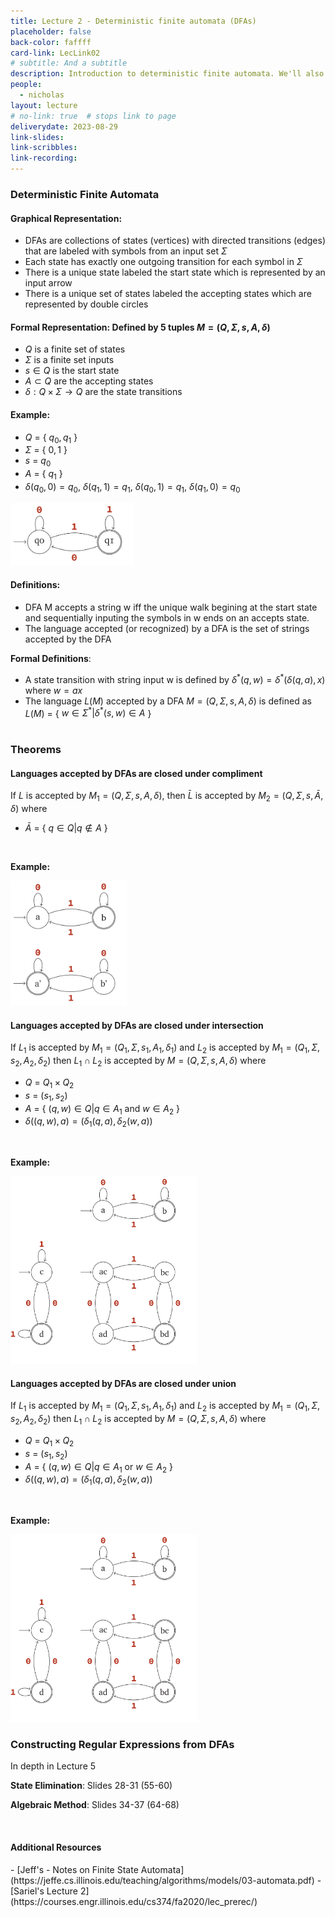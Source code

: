 ```yaml
---
title: Lecture 2 - Deterministic finite automata (DFAs)
placeholder: false
back-color: faffff
card-link: LecLink02
# subtitle: And a subtitle
description: Introduction to deterministic finite automata. We'll also discuss how to use DFAs to prove closure properties.
people:
  - nicholas
layout: lecture
# no-link: true  # stops link to page 
deliverydate: 2023-08-29
link-slides: 
link-scribbles: 
link-recording: 
---
```


### Deterministic Finite Automata
#### **Graphical Representation**: 
- DFAs are collections of states (vertices) with directed transitions (edges) that are labeled with symbols from an input set $\Sigma$
- Each state has exactly one outgoing transition for each symbol in $\Sigma$
- There is a unique state labeled the start state which is represented by an input arrow
- There is a unique set of states labeled the accepting states which are represented by double circles 
#### **Formal Representation**: Defined by 5 tuples $M = (Q, \Sigma, s, A, \delta)$
- $Q$ is a finite set of states 
- $\Sigma$ is a finite set inputs 
- $s \in Q$ is the start state 
- $A\subset Q$ are the accepting states 
- $\delta: Q \times \Sigma \rightarrow Q$ are the state transitions
#### **Example**:
- $Q$ = \{ $q_0,q_1$ \}
- $\Sigma$ = \{ $0,1$  \}
- $s$ = $q_0$
- $A$ = \{ $q_1$ \}
- $\delta(q_0,0) = q_0$,  $\delta(q_1,1) = q_1$,  $\delta(q_0,1) = q_1$,  $\delta(q_1,0) = q_0$ 

<img src="/img/lectures/Lec3/tikz_lec3_fig_example.PNG" alt="Example2" style="height: 100px;">

#### **Definitions**:
- DFA M accepts a string w iff the unique walk begining at the start state and sequentially inputing the symbols in w ends on an accepts state.
- The language accepted (or recognized) by a DFA is the set of strings accepted by the DFA

**Formal Definitions**:
- A state transition with string input w is defined by $\delta^\ast(q,w) = \delta^\ast (\delta(q,a),x)$ where $w = ax$
- The language $L(M)$ accepted by a DFA $M = (Q, \Sigma, s, A, \delta)$ is defined as $L(M)$ = \{ $w \in \Sigma^\ast | \delta^\ast(s,w)\in A$ \}
<br><br>

### Theorems
#### **Languages accepted by DFAs are closed under compliment**

If $L$ is accepted by $M_1 = (Q, \Sigma, s, A, \delta)$, then $\bar{L}$ is accepted by $M_2 = (Q, \Sigma, s, \bar{A}, \delta)$ where

- $\bar{A}$ = \{ $q\in Q | q \notin A$ \}
<br>

**Example:**

<img src="/img/lectures/Lec3/tikz_lec3_fig_compliment.PNG" alt="Example2" style="height: 200px;">

#### **Languages accepted by DFAs are closed under intersection**

If $L_1$ is accepted by $M_1 = (Q_1, \Sigma, s_1, A_1, \delta_1)$ and $L_2$ is accepted by $M_1 = (Q_1, \Sigma, s_2, A_2, \delta_2)$ then $L_1 \cap L_2$ is accepted by $M = (Q, \Sigma, s, A, \delta)$ where

- $Q$ = $Q_1 \times Q_2$
- $s$ = $(s_1,s_2)$
- $A$ = \{ $(q,w)\in Q | q \in A_1 \text{ and } w \in A_2$ \}
- $\delta((q,w),a) = (\delta_1(q,a),\delta_2(w,a))$
<br>

**Example:**

<img src="/img/lectures/Lec3/tikz_lec3_fig_intersection.PNG" alt="Example3" style="height: 300px;">

#### **Languages accepted by DFAs are closed under union**

If $L_1$ is accepted by $M_1 = (Q_1, \Sigma, s_1, A_1, \delta_1)$ and $L_2$ is accepted by $M_1 = (Q_1, \Sigma, s_2, A_2, \delta_2)$ then $L_1 \cap L_2$ is accepted by $M = (Q, \Sigma, s, A, \delta)$ where

- $Q$ = $Q_1 \times Q_2$
- $s$ = $(s_1,s_2)$
- $A$ = \{ $(q,w)\in Q | q \in A_1 \text{ or } w \in A_2$ \}
- $\delta((q,w),a) = (\delta_1(q,a),\delta_2(w,a))$
<br>

**Example:**

<img src="/img/lectures/Lec3/tikz_lec3_fig_union.PNG" alt="Example4" style="height: 300px;">

### Constructing Regular Expressions from DFAs
In depth in Lecture 5

**State Elimination**: Slides 28-31 (55-60)

**Algebraic Method**: Slides 34-37 (64-68)







&nbsp;
<h4>Additional Resources</h4>
- [Jeff's - Notes on Finite State Automata](https://jeffe.cs.illinois.edu/teaching/algorithms/models/03-automata.pdf)
- [Sariel's Lecture 2](https://courses.engr.illinois.edu/cs374/fa2020/lec_prerec/) 



















